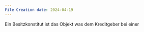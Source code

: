 ```yaml
---
File Creation date: 2024-04-19
---
```

Ein Besitzkonstitut ist das Objekt was dem Kreditgeber bei einer 